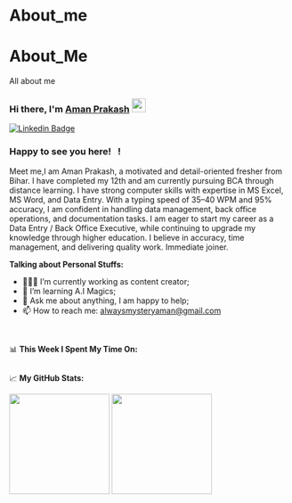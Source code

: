 # About_me
# About_Me
All about me

### Hi there, I'm <a href="https://mahisinghaman045.in" target="_blank">Aman Prakash</a> <img src="https://media.giphy.com/media/hvRJCLFzcasrR4ia7z/giphy.gif" width="25px">

[![Linkedin Badge](https://img.shields.io/badge/-LinkedIn-0e76a8?style=flat-square&logo=Linkedin&logoColor=white)](https://www.linkedin.com/in/amanprakash45/)


### Happy to see you here! &nbsp; !

Meet me,I am Aman Prakash, a motivated and detail-oriented fresher from Bihar. I have completed my 12th and am currently pursuing BCA through distance learning. I have strong computer skills with expertise in MS Excel, MS Word, and Data Entry. With a typing speed of 35–40 WPM and 95% accuracy, I am confident in handling data management, back office operations, and documentation tasks. I am eager to start my career as a Data Entry / Back Office Executive, while continuing to upgrade my knowledge through higher education. I believe in accuracy, time management, and delivering quality work. Immediate joiner.

  

**Talking about Personal Stuffs:**

- 👨🏻‍💻 I’m currently working as content creator;
- 🚀 I’m learning A.I Magics;
- 💬 Ask me about anything, I am happy to help;
- 📫 How to reach me: alwaysmysteryaman@gmail.com


</br>

📊 **This Week I Spent My Time On:**
<!--START_SECTION:waka-->
```text

```
<!--END_SECTION:waka-->


📈 **My GitHub Stats:**

<p>
  <img height="180em" src="https://github-readme-stats.vercel.app/api?username=mahisinghaman045&show_icons=true&hide_border=true&&count_private=true&include_all_commits=true" />
  <img height="180em" src="https://github-readme-stats.vercel.app/api/top-langs/?username=mahisinghaman045&exclude_repo=KNN-Image-Classification&show_icons=true&hide_border=true&layout=compact&langs_count=8"/>
</p>

